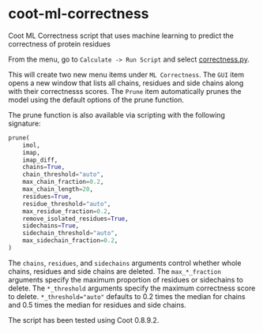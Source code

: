 # coot-ml-correctness

Coot ML Correctness script that uses machine learning to predict the correctness of protein residues

From the menu, go to `Calculate -> Run Script` and select
[correctness.py](https://raw.githubusercontent.com/paulsbond/coot-ml-correctness/master/correctness.py).

This will create two new menu items under `ML Correctness`.
The `GUI` item opens a new window that lists all chains, residues and side chains along with their correctnesss scores.
The `Prune` item automatically prunes the model using the default options of the prune function.

The prune function is also available via scripting with the following signature:
```python
prune(
    imol,
    imap,
    imap_diff,
    chains=True,
    chain_threshold="auto",
    max_chain_fraction=0.2,
    max_chain_length=20,
    residues=True,
    residue_threshold="auto",
    max_residue_fraction=0.2,
    remove_isolated_residues=True,
    sidechains=True,
    sidechain_threshold="auto",
    max_sidechain_fraction=0.2,
)
```
The `chains`, `residues`, and `sidechains` arguments control whether whole chains, residues and side chains are deleted.
The `max_*_fraction` arguments specify the maximum proportion of residues or sidechains to delete.
The `*_threshold` arguments specify the maximum correctness score to delete.
`*_threshold="auto"` defaults to 0.2 times the median for chains and 0.5 times the median for residues and side chains.

The script has been tested using Coot 0.8.9.2.  

